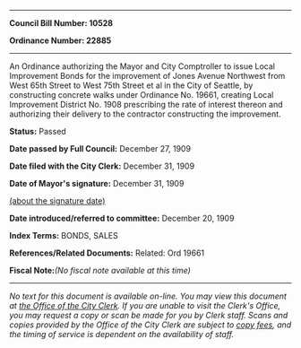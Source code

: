 

********

**Council Bill Number: 10528**
   
**Ordinance Number: 22885**
********

 An Ordinance authorizing the Mayor and City Comptroller to issue Local Improvement Bonds for the improvement of Jones Avenue Northwest from West 65th Street to West 75th Street et al in the City of Seattle, by constructing concrete walks under Ordinance No. 19661, creating Local Improvement District No. 1908 prescribing the rate of interest thereon and authorizing their delivery to the contractor constructing the improvement.

**Status:** Passed
   
**Date passed by Full Council:** December 27, 1909
   
**Date filed with the City Clerk:** December 31, 1909
   
**Date of Mayor's signature:** December 31, 1909
   
[(about the signature date)](/~public/approvaldate.htm)
   
   
   
**Date introduced/referred to committee:** December 20, 1909
   
   
**Index Terms:** BONDS, SALES

**References/Related Documents:** Related: Ord 19661

**Fiscal Note:**_(No fiscal note available at this time)_
********

_No text for this document is available on-line. You may view this document at [the Office of the City Clerk](http://www.seattle.gov/leg/clerk/contactUs.htm). If you are unable to visit the Clerk's Office, you may request a copy or scan be made for you by Clerk staff. Scans and copies provided by the Office of the City Clerk are subject to [copy fees](http://clerk.seattle.gov/~public/clerkfees.htm), and the timing of service is dependent on the availability of staff._

